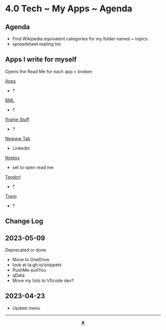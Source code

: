 # 4.0 Tech ~ My Apps ~ Agenda

## Agenda

*   Find Wikipedia equivalent categories for my folder names ~ topics
*   spreadsheet mailing list

## Apps I write for myself

Opens the Read Me for each app < broken

<a href="" onclick="parent.location.hash=&quot;https://api.github.com/repos/theo-armour/2023-qdata/contents/apps/apps/README.md&quot;">Apps</a>

*   ?

<a href="" onclick="parent.location.hash=&quot;https://api.github.com/repos/theo-armour/2023-qdata/contents/apps/bml/README.md&quot;">BML</a>

*   ?

<a href="" onclick="parent.location.hash=&quot;https://api.github.com/repos/theo-armour/2023-qdata/contents/apps/iframe-stuff/README.md&quot;">Iframe Stuff</a>

*   ?

<a href="" onclick="parent.location.hash=&quot;https://api.github.com/repos/theo-armour/2023-qdata/contents/apps/newww-tab/README.md&quot;">Newww Tab</a>

*   LinkedIn

<a href="" onclick="parent.location.hash=&quot;https://api.github.com/repos/theo-armour/2023-qdata/contents/apps/notesy/README.md&quot;">Notesy</a>

*   set to open read me

<a href="" onclick="parent.location.hash=&quot;https://api.github.com/repos/theo-armour/2023-qdata/contents/apps/teodori/README.md&quot;">Teodori</a>

*   ?

<a href="" onclick="parent.location.hash=&quot;https://api.github.com/repos/theo-armour/2023-qdata/contents/apps/trayo/README.md&quot;">Trayo</a>

*   ?

## Change Log

## 2023-05-09

Deprecated or done

*   Move to OneDrive
*   look at ta.gh.io/snippets
*   PushMe-pullYou
*   qData
*   Move my lists to VScode dev?

## 2023-04-23

*   Update menu

* * *

<center title="Hello! Click me to go up to the top"><a class="aDingbat" href="javascript:window.main.scrollTo(0,0);">❦</a></center>